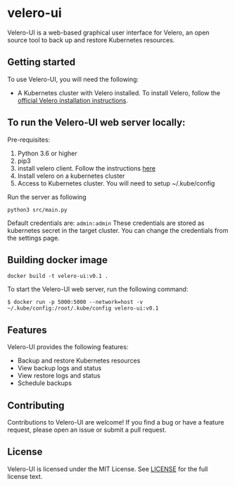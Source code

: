 # velero-ui

Velero-UI is a web-based graphical user interface for Velero, an open source tool to back up and restore Kubernetes resources.

## Getting started

To use Velero-UI, you will need the following:

* A Kubernetes cluster with Velero installed. To install Velero, follow the [official Velero installation instructions](https://velero.io/docs/main/basic-install/).

## To run the Velero-UI web server locally:
Pre-requisites:
1. Python 3.6 or higher
2. pip3
3. install velero client. Follow the instructions [here](https://velero.io/docs/v1.11/basic-install/#install-the-cli)
4. Install velero on a kubernetes cluster
5. Access to Kubernetes cluster. You will need to setup ~/.kube/config 

Run the server as following
```commandline
python3 src/main.py
```

Default credentials are:
```admin:admin```
These credentials are stored as kubernetes secret in the target cluster. You can change the credentials from the settings page.

## Building docker image

```
docker build -t velero-ui:v0.1 .
```

To start the Velero-UI web server, run the following command:

```
$ docker run -p 5000:5000 --network=host -v ~/.kube/config:/root/.kube/config velero-ui:v0.1
```

## Features
Velero-UI provides the following features:

* Backup and restore Kubernetes resources
* View backup logs and status
* View restore logs and status
* Schedule backups

## Contributing
Contributions to Velero-UI are welcome! If you find a bug or have a feature request, please open an issue or submit a pull request.

## License
Velero-UI is licensed under the MIT License. See [LICENSE](LICENSE) for the full license text.

